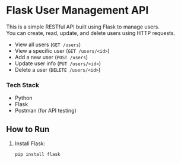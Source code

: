 # Flask User Management API 

This is a simple RESTful API built using Flask to manage users.  
You can create, read, update, and delete users using HTTP requests.



- View all users (`GET /users`)
- View a specific user (`GET /users/<id>`)
- Add a new user (`POST /users`)
- Update user info (`PUT /users/<id>`)
- Delete a user (`DELETE /users/<id>`)

### Tech Stack

- Python
- Flask
- Postman (for API testing)

##  How to Run

1. Install Flask:
   ```bash
   pip install flask
